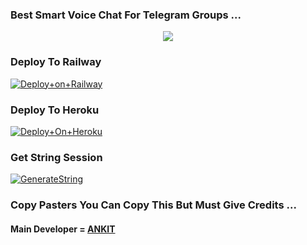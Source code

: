 ### Best Smart Voice Chat For Telegram Groups ...


<p align="center"><a href="https://t.me/ankitserver"><img src="https://telegra.ph/file/022ffcf812dd6d45816fe.jpg"></a></p>




### Deploy To Railway

[![Deploy+on+Railway](https://railway.app/button.svg)](https://railway.app/new/template?template=https://github.com/xdpapa28/MUSIC-BY-ANKIT&envs=API_ID,API_HASH,BOT_TOKEN,STRING_SESSION)


### Deploy To Heroku

[![Deploy+On+Heroku](https://www.herokucdn.com/deploy/button.svg)](https://heroku.com/deploy?template=https://github.com/xdpapa28/MUSIC-BY-ANKIT)



### Get String Session

[![GenerateString](https://img.shields.io/badge/repl.it-generateString-yellowgreen)](https://replit.com/@AdityaHalder/StringSession)



### Copy Pasters You Can Copy This But Must Give Credits ...

#### Main Developer = [ANKIT](https://t.me/xed_life)
